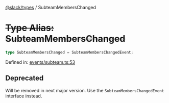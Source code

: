 [@slack/types](../index.md) / SubteamMembersChanged

# ~~Type Alias: SubteamMembersChanged~~

```ts
type SubteamMembersChanged = SubteamMembersChangedEvent;
```

Defined in: [events/subteam.ts:53](https://github.com/slackapi/node-slack-sdk/blob/main/packages/types/src/events/subteam.ts#L53)

## Deprecated

Will be removed in next major version. Use the `SubteamMembersChangedEvent` interface instead.
